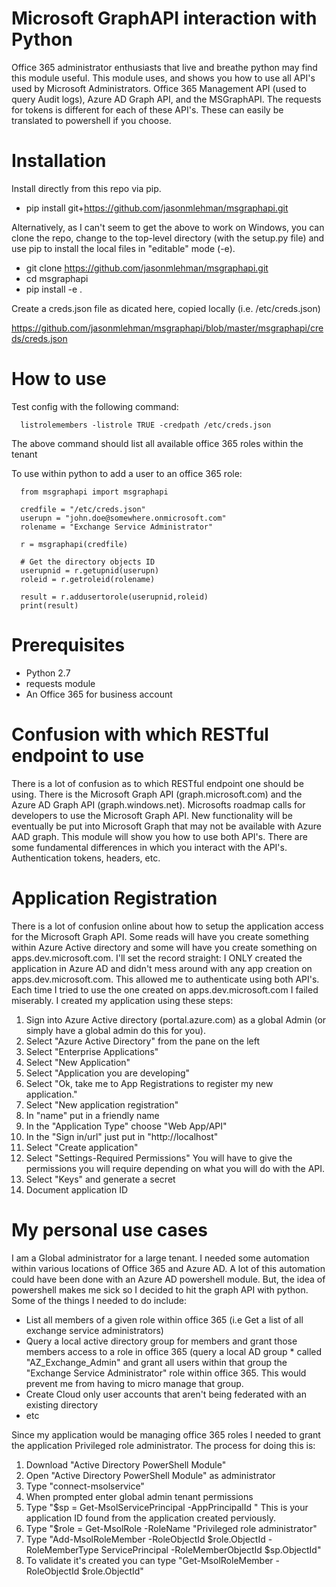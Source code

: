 # Microsoft GraphAPI interaction with Python

Office 365 administrator enthusiasts that live and breathe python may find this module useful.  This module uses, and shows you how to use all API's used by Microsoft Administrators.  Office 365 Management API (used to query Audit logs), Azure AD Graph API, and the MSGraphAPI.  The requests for tokens is different for each of these API's.  These can easily be translated to powershell if you choose.

# Installation

Install directly from this repo via pip.

* pip install git+https://github.com/jasonmlehman/msgraphapi.git

Alternatively, as I can't seem to get the above to work on Windows, you can clone the repo, change to the top-level directory (with the setup.py file) and use pip to install the local files in "editable" mode (-e).

* git clone https://github.com/jasonmlehman/msgraphapi.git
* cd msgraphapi
* pip install -e .

Create a creds.json file as dicated here, copied locally (i.e. /etc/creds.json)

https://github.com/jasonmlehman/msgraphapi/blob/master/msgraphapi/creds/creds.json

# How to use

Test config with the following command:

      listrolemembers -listrole TRUE -credpath /etc/creds.json

The above command should list all available office 365 roles within the tenant

To use within python to add a user to an office 365 role:

      from msgraphapi import msgraphapi

      credfile = "/etc/creds.json"
      userupn = "john.doe@somewhere.onmicrosoft.com"
      rolename = "Exchange Service Administrator"

      r = msgraphapi(credfile)

      # Get the directory objects ID
      userupnid = r.getupnid(userupn)
      roleid = r.getroleid(rolename)

      result = r.addusertorole(userupnid,roleid)
      print(result)

# Prerequisites

* Python 2.7
* requests module
* An Office 365 for business account

# Confusion with which RESTful endpoint to use

There is a lot of confusion as to which RESTful endpoint one should be using.  There is the Microsoft Graph API (graph.microsoft.com) and the Azure AD Graph API (graph.windows.net).  Microsofts roadmap calls for developers to use the Microsoft Graph API.  New functionality will be eventually be put into Microsoft Graph that may not be available with Azure AAD graph.  This module will show you how to use both API's.  There are some fundamental differences in which you interact with the API's.  Authentication tokens, headers, etc.

# Application Registration

There is a lot of confusion online about how to setup the application access for the Microsoft Graph API.  Some reads will have you create something within Azure Active directory and some will have you create something on apps.dev.microsoft.com.  I'll set the record straight: I ONLY created the application in Azure AD and didn't mess around with any app creation on apps.dev.microsoft.com.  This allowed me to authenticate using both API's.  Each time I tried to use the one created on apps.dev.microsoft.com I failed miserably.  I created my application using these steps:
  
  1)  Sign into Azure Active directory (portal.azure.com) as a global Admin (or simply have a global admin do this for you).
  2)  Select "Azure Active Directory" from the pane on the left
  3)  Select "Enterprise Applications"
  4)  Select "New Application"
  5)  Select "Application you are developing"
  6)  Select "Ok, take me to App Registrations to register my new application."
  7)  Select "New application registration"
  8)  In "name" put in a friendly name 
  9)  In the "Application Type" choose "Web App/API"
  10) In the "Sign in/url" just put in "http://localhost"
  11) Select "Create application"
  12) Select "Settings-Required Permissions"  You will have to give the permissions you will require depending on what you will do with       the API.  
  13) Select "Keys" and generate a secret
  14) Document application ID

# My personal use cases

I am a Global administrator for a large tenant.  I needed some automation within various locations of Office 365 and Azure AD.  A lot of this automation could have been done with an Azure AD powershell module.  But, the idea of powershell makes me sick so I decided to hit the graph API with python.  Some of the things I needed to do include:  
*    List all members of a given role within office 365 (i.e Get a list of all exchange service administrators)
*    Query a local active directory group for members and grant those members access to a role in office 365 (query a local AD group   *      called "AZ_Exchange_Admin" and grant all users within that group the "Exchange Service Administrator" role within office 365.          This would prevent me from having to micro manage that group.
*    Create Cloud only user accounts that aren't being federated with an existing directory
*    etc

Since my application would be managing office 365 roles I needed to grant the application Privileged role administrator.  The process for doing this is:
  1)  Download "Active Directory PowerShell Module"
  2)  Open "Active Directory PowerShell Module" as administrator
  3)  Type "connect-msolservice"
  4)  When prompted enter global admin tenant permissions
  5)  Type "$sp = Get-MsolServicePrincipal -AppPrincipalId <App ID GUID>"  This is your application ID found from the application             created perviously.
  6)  Type "$role = Get-MsolRole -RoleName "Privileged role administrator"
  7)  Type "Add-MsolRoleMember -RoleObjectId $role.ObjectId -RoleMemberType ServicePrincipal -RoleMemberObjectId $sp.ObjectId"
  8)  To validate it's created you can type "Get-MsolRoleMember -RoleObjectId $role.ObjectId"

